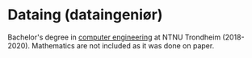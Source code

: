 # Dataing (dataingeniør)
Bachelor's degree in [computer engineering](https://www.ntnu.no/studier/ithingda) at NTNU Trondheim (2018-2020).
Mathematics are not included as it was done on paper.